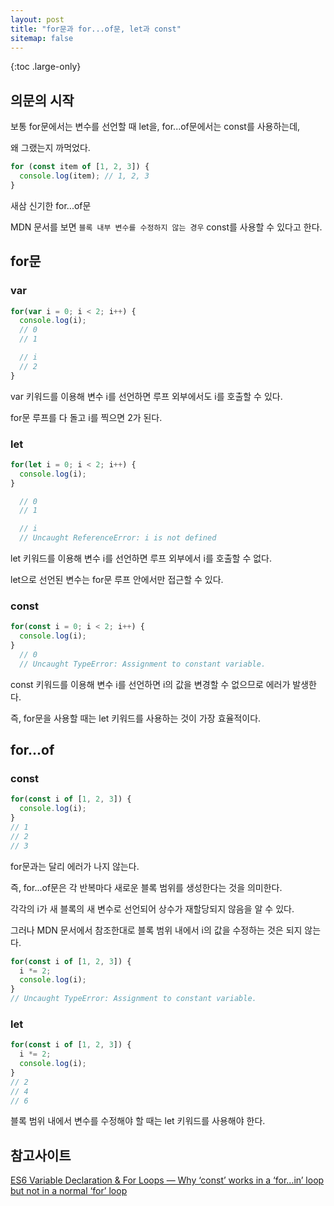```yaml
---
layout: post
title: "for문과 for...of문, let과 const"
sitemap: false
---
```


{:toc .large-only}

## 의문의 시작

보통 for문에서는 변수를 선언할 때 let을, for...of문에서는 const를 사용하는데,

왜 그랬는지 까먹었다.

~~~js
for (const item of [1, 2, 3]) {
  console.log(item); // 1, 2, 3
}
~~~

새삼 신기한 for...of문

MDN 문서를 보면 `블록 내부 변수를 수정하지 않는 경우` const를 사용할 수 있다고 한다.

## for문

### var

~~~js
for(var i = 0; i < 2; i++) {
  console.log(i);
  // 0
  // 1

  // i
  // 2
}
~~~

var 키워드를 이용해 변수 i를 선언하면 루프 외부에서도 i를 호출할 수 있다.

for문 루프를 다 돌고 i를 찍으면 2가 된다.

### let

~~~js
for(let i = 0; i < 2; i++) {
  console.log(i);
}

  // 0
  // 1

  // i
  // Uncaught ReferenceError: i is not defined
~~~

let 키워드를 이용해 변수 i를 선언하면 루프 외부에서 i를 호출할 수 없다.

let으로 선언된 변수는 for문 루프 안에서만 접근할 수 있다.

### const

~~~js
for(const i = 0; i < 2; i++) {
  console.log(i);
}
  // 0
  // Uncaught TypeError: Assignment to constant variable.
~~~

const 키워드를 이용해 변수 i를 선언하면 i의 값을 변경할 수 없으므로 에러가 발생한다.

즉, for문을 사용할 때는 let 키워드를 사용하는 것이 가장 효율적이다.

## for...of

### const

~~~js
for(const i of [1, 2, 3]) {
  console.log(i);
}
// 1
// 2
// 3
~~~

for문과는 달리 에러가 나지 않는다.

즉, for...of문은 각 반복마다 새로운 블록 범위를 생성한다는 것을 의미한다.

각각의 i가 새 블록의 새 변수로 선언되어 상수가 재할당되지 않음을 알 수 있다.

그러나 MDN 문서에서 참조한대로 블록 범위 내에서 i의 값을 수정하는 것은 되지 않는다.

~~~js
for(const i of [1, 2, 3]) {
  i *= 2;
  console.log(i);
}
// Uncaught TypeError: Assignment to constant variable.
~~~

### let

~~~js
for(const i of [1, 2, 3]) {
  i *= 2;
  console.log(i);
}
// 2
// 4
// 6
~~~

블록 범위 내에서 변수를 수정해야 할 때는 let 키워드를 사용해야 한다.


## 참고사이트

[ES6 Variable Declaration & For Loops — Why ‘const’ works in a ‘for…in’ loop but not in a normal ‘for’ loop](https://medium.com/@mautayro/es6-variable-declaration-for-loops-why-const-works-in-a-for-in-loop-but-not-in-a-normal-a200cc5467c2)